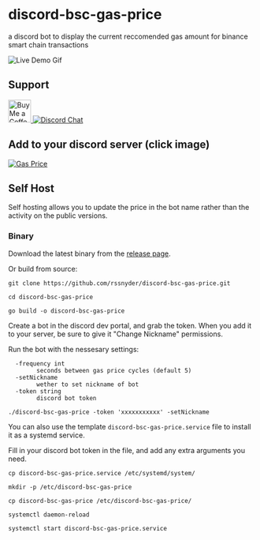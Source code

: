 # discord-bsc-gas-price
a discord bot to display the current reccomended gas amount for binance smart chain transactions

![Live Demo Gif](https://s3.cloud.rileysnyder.org/public/assets/bscgas.gif)

## Support
<a href='https://ko-fi.com/rileysnyder' target='_blank'><img height='35' style='border:0px;height:46px;' src='https://az743702.vo.msecnd.net/cdn/kofi3.png?v=0' border='0' alt='Buy Me a Coffee' />
[![Discord Chat](https://img.shields.io/discord/806606291798982678)](https://discord.gg/CQqnCYEtG7)

## Add to your discord server (click image)

[![Gas Price](https://s3.cloud.rileysnyder.org/public/assets/bscgas.png)](https://discord.com/api/oauth2/authorize?client_id=856947934452645898&permissions=0&scope=bot)

## Self Host

Self hosting allows you to update the price in the bot name rather than the activity on the public versions.

### Binary

Download the latest binary from the [release page](https://github.com/rssnyder/discord-bsc-gas-price/releases).

Or build from source:

```
git clone https://github.com/rssnyder/discord-bsc-gas-price.git

cd discord-bsc-gas-price

go build -o discord-bsc-gas-price
```

Create a bot in the discord dev portal, and grab the token. When you add it to your server, be sure to give it "Change Nickname" permissions.

Run the bot with the nessesary settings:

```
  -frequency int
        seconds between gas price cycles (default 5)
  -setNickname
        wether to set nickname of bot
  -token string
        discord bot token
```

```
./discord-bsc-gas-price -token 'xxxxxxxxxxx' -setNickname
```

You can also use the template `discord-bsc-gas-price.service` file to install it as a systemd service.

Fill in your discord bot token in the file, and add any extra arguments you need.

```
cp discord-bsc-gas-price.service /etc/systemd/system/

mkdir -p /etc/discord-bsc-gas-price

cp discord-bsc-gas-price /etc/discord-bsc-gas-price/

systemctl daemon-reload 

systemctl start discord-bsc-gas-price.service 
```

